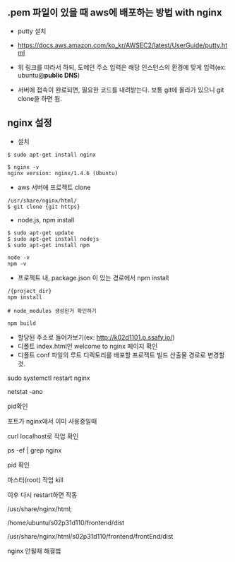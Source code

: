 ## .pem 파일이 있을 때 aws에 배포하는 방법 with nginx

- putty 설치
- https://docs.aws.amazon.com/ko_kr/AWSEC2/latest/UserGuide/putty.html

- 위 링크를 따라서 하되, 도메인 주소 입력은 해당 인스턴스의 환경에 맞게 입력(ex: ubuntu@**public DNS**)
- 서버에 접속이 완료되면, 필요한 코드를 내려받는다. 보통 git에 올라가 있으니 git clone을 하면 됨.



## nginx 설정

- 설치

```
$ sudo apt-get install nginx

$ nginx -v
nginx version: nginx/1.4.6 (Ubuntu)
```



- aws 서버에 프로젝트 clone

```
/usr/share/nginx/html/
$ git clone {git https}
```



- node.js, npm install

```
$ sudo apt-get update 
$ sudo apt-get install nodejs
$ sudo apt-get install npm

node -v
npm -v
```



- 프로젝트 내, package.json 이 있는 경로에서 npm install

```
/{project_dir}
npm install

# node_modules 생성된거 확인하기

npm build
```



- 할당된 주소로 들어가보기(ex: http://k02d1101.p.ssafy.io/)
- 디폴트 index.html인 welcome to nginx 페이지 확인
- 디폴트 conf 파일의 루트 디렉토리를 배포할 프로젝트 빌드 산출물 경로로 변경할 것.







sudo systemctl restart nginx





netstat -ano

pid확인



포트가 nginx에서 이미 사용중일때

curl localhost로 작업 확인

ps -ef | grep nginx

pid 확인

마스터(root) 작업 kill

이후 다시 restart하면 작동



 /usr/share/nginx/html;

/home/ubuntu/s02p31d110/frontend/dist

/usr/share/nginx/html/s02p31d110/frontend/frontEnd/dist



nginx 안될때 해결법 